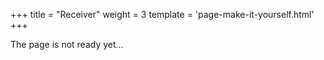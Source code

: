 +++
title = "Receiver"
weight = 3
template = 'page-make-it-yourself.html'
+++

The page is not ready yet...
